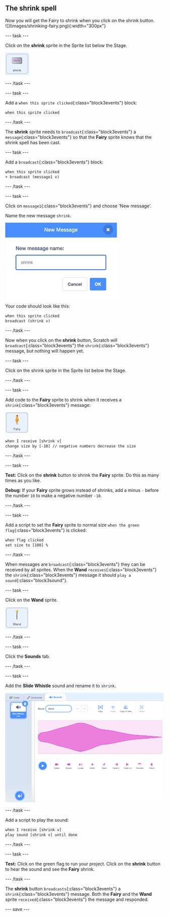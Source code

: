 ## The shrink spell

<div style="display: flex; flex-wrap: wrap">
<div style="flex-basis: 200px; flex-grow: 1; margin-right: 15px;">
Now you will get the Fairy to shrink when you click on the shrink button.
</div>
<div>
![](images/shrinking-fairy.png){:width="300px"}
</div>
</div>

--- task ---

Click on the **shrink** sprite in the Sprite list below the Stage. 

![](images/shrink-icon.png)

--- /task ---

--- task ---

Add a `when this sprite clicked`{:class="block3events"} block:

```blocks3
when this sprite clicked
```

--- /task ---

The **shrink** sprite needs to `broadcast`{:class="block3events"} a `message`{:class="block3events"} so that the **Fairy** sprite knows that the shrink spell has been cast.

--- task ---

Add a `broadcast`{:class="block3events"} block:

```blocks3
when this sprite clicked
+ broadcast (message1 v)
```

--- /task ---

--- task ---

Click on `message1`{:class="block3events"} and choose 'New message'. 

Name the new message `shrink`.

![New message dialog with shrink entered.](images/new-message.png)

Your code should look like this:

```blocks3
when this sprite clicked
broadcast (shrink v)
```

--- /task ---

Now when you click on the **shrink** button, Scratch will `broadcast`{:class="block3events"} the `shrink`{:class="block3events"} message, but nothing will happen yet.

--- task ---

Click on the shrink sprite in the Sprite list below the Stage.

--- /task ---

--- task ---

Add code to the **Fairy** sprite to shrink when it receives a `shrink`{:class="block3events"} message:

![](images/fairy-icon.png)

```blocks3
when I receive [shrink v]
change size by [-10] // negative numbers decrease the size
```

--- /task ---

--- task ---

**Test:** Click on the **shrink** button to shrink the **Fairy** sprite. Do this as many times as you like.

**Debug:** If your **Fairy** sprite grows instead of shrinks, add a minus `-` before the number `10` to make a negative number `-10`.

--- /task ---

--- task ---

Add a script to set the **Fairy** sprite to normal size `when the green flag`{:class="block3events"} is clicked:

```blocks3
when flag clicked
set size to [100] %
```

--- /task ---

When messages are `broadcast`{:class="block3events"} they can be received by all sprites. When the **Wand** `receives`{:class="block3events"} the `shrink`{:class="block3events"} message it should `play a sound`{:class="block3sound"}.

--- task ---

Click on the **Wand** sprite. 

![](images/wand-sprite-icon.png)

--- /task ---

--- task ---

Click the **Sounds** tab.

--- /task ---

--- task ---

Add the **Slide Whistle** sound and rename it to `shrink`.

![The Sounds tab with added slide whistle sound renamed to shrink in the Sound property.](images/slide-whistle.png)

--- /task ---

Add a script to play the sound:

```blocks3
when I receive [shrink v]
play sound [shrink v] until done

```

--- /task ---

--- task ---

**Test:** Click on the green flag to run your project. Click on the **shrink** button to hear the sound and see the **Fairy** shrink.

--- /task ---

The **shrink** button `broadcasts`{:class="block3events"} a `shrink`{:class="block3events"} message. Both the **Fairy** and the **Wand** sprite `received`{:class="block3events"} the message and responded.

--- save ---
